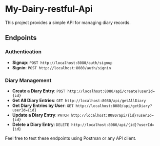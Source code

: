 # My-Dairy-restful-Api
 
This project provides a simple API for managing diary records.

## Endpoints

### Authentication
- **Signup**: `POST http://localhost:8080/auth/signup`
- **Signin**: `POST http://localhost:8080/auth/signin`

### Diary Management
- **Create a Diary Entry**: `POST http://localhost:8080/api/create?userId={id}`
- **Get All Diary Entries**: `GET http://localhost:8080/api/getAllDiary`
- **Get Diary Entries by User**: `GET http://localhost:8080/api/getDiary?userId={id}`
- **Update a Diary Entry**: `PATCH http://localhost:8080/api/{id}?userId={id}`
- **Delete a Diary Entry**: `DELETE http://localhost:8080/api/{id}?userId={id}`

Feel free to test these endpoints using Postman or any API client.
